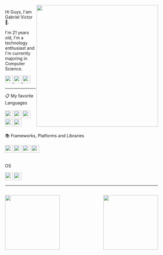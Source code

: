 
<img src="https://raw.githubusercontent.com/MicaelliMedeiros/micaellimedeiros/master/image/computer-illustration.png" min-width="400px" max-width="400px" width="400px" align="right">

<p align="left"> 
  Hi Guys, I'am Gabriel Victor 👋</strong>.<br/>
  <br/>
  I'm 21 years old, I'm a technology enthusiast and I'm currently majoring in Computer Science.
</p>




<p align="left">
 
  <a href ="https://www.linkedin.com/in/gabriel-victor-a8b6a0206/"  >
    <img   height="25px" src="https://img.shields.io/badge/linkedin-%230077B5.svg?style=for-the-badge&logo=linkedin&logoColor=white"/>
  </a>

   <a href ="https://www.instagram.com/gvictorbf/"  >
    <img   height="25px" src="https://img.shields.io/badge/Instagram-%23E4405F.svg?style=for-the-badge&logo=Instagram&logoColor=white"/>
  </a>

<a href ="https://www.reddit.com/user/GabrielHidaN/" >
    <img   height="25px" src="https://img.shields.io/badge/Reddit-FF4500?style=for-the-badge&logo=reddit&logoColor=white"/>
  </a>
  
</p>




<div>
  <hr>
📋 My favorite Languages
<div>
  <br>
  <img   height="25px" src="https://img.shields.io/badge/html5-%23E34F26.svg?style=for-the-badge&logo=html5&logoColor=white"/> 
  <img   height="25px" src="https://img.shields.io/badge/css3-%231572B6.svg?style=for-the-badge&logo=css3&logoColor=white"/>
  <img   height="25px" src="https://img.shields.io/badge/python-3670A0?style=for-the-badge&logo=python&logoColor=ffdd54"/>
  <img   height="25px" src="https://img.shields.io/badge/javascript-%23323330.svg?style=for-the-badge&logo=javascript&logoColor=%23F7DF1E"/>
  <img height="25px" src="https://img.shields.io/badge/java-%23ED8B00.svg?style=for-the-badge&logo=openjdk&logoColor=white"/>
</div>

</div>
<br>

<div>
📚 Frameworks, Platforms and Libraries
  <div>
    <br>
    <img   height="25px" src="https://img.shields.io/badge/bootstrap-%238511FA.svg?style=for-the-badge&logo=bootstrap&logoColor=whit"/>
    <img   height="25px" src="https://img.shields.io/badge/django-%23092E20.svg?style=for-the-badge&logo=django&logoColor=white"/>
    <img   height="25px" src="https://img.shields.io/badge/react-%2320232a.svg?style=for-the-badge&logo=react&logoColor=%2361DAFB"/>
    <img  height="25px" src="https://img.shields.io/badge/spring-%236DB33F.svg?style=for-the-badge&logo=spring&logoColor=white"/>
  </div>
</div>
<br>
<div>
<p>OS</p>
  <div>
    <img   height="25px" src="https://img.shields.io/badge/Windows-0078D6?style=for-the-badge&logo=windows&logoColor=white"/>
    <img   height="25px" src="https://img.shields.io/badge/Linux-FCC624?style=for-the-badge&logo=linux&logoColor=black"/>
  </div>
</div>
<hr>


<div>
  <br>
  <img  height="180em" src="https://github-readme-stats.vercel.app/api?username=GabrielHidaN&show_icons=true&theme=blue-green&include_all_commits=true&count_private=true"/>
  <img align="right" height="180em" src="https://github-readme-stats.vercel.app/api/top-langs/?username=GabrielHidaN&layout=compact&langs_count=16&theme=blue-green"/>
</div>



